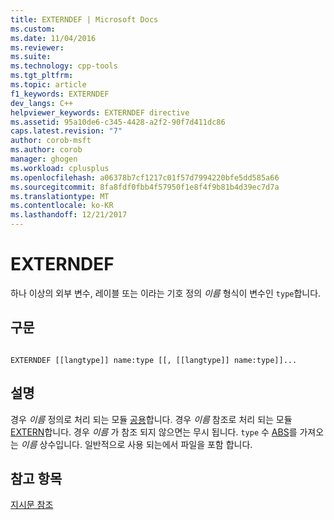 ```yaml
---
title: EXTERNDEF | Microsoft Docs
ms.custom: 
ms.date: 11/04/2016
ms.reviewer: 
ms.suite: 
ms.technology: cpp-tools
ms.tgt_pltfrm: 
ms.topic: article
f1_keywords: EXTERNDEF
dev_langs: C++
helpviewer_keywords: EXTERNDEF directive
ms.assetid: 95a10de6-c345-4428-a2f2-90f7d411dc86
caps.latest.revision: "7"
author: corob-msft
ms.author: corob
manager: ghogen
ms.workload: cplusplus
ms.openlocfilehash: a06378b7cf1217c01f57d7994220bfe5dd585a66
ms.sourcegitcommit: 8fa8fdf0fbb4f57950f1e8f4f9b81b4d39ec7d7a
ms.translationtype: MT
ms.contentlocale: ko-KR
ms.lasthandoff: 12/21/2017
---
```

# <a name="externdef"></a>EXTERNDEF
하나 이상의 외부 변수, 레이블 또는 이라는 기호 정의 *이름* 형식이 변수인 `type`합니다.  
  
## <a name="syntax"></a>구문  
  
```  
  
EXTERNDEF [[langtype]] name:type [[, [[langtype]] name:type]]...  
```  
  
## <a name="remarks"></a>설명  
 경우 *이름* 정의로 처리 되는 모듈 [공용](../../assembler/masm/public-masm.md)합니다. 경우 *이름* 참조로 처리 되는 모듈 [EXTERN](../../assembler/masm/extern-masm.md)합니다. 경우 *이름* 가 참조 되지 않으면는 무시 됩니다. `type` 수 [ABS](../../assembler/masm/operator-abs.md)를 가져오는 *이름* 상수입니다. 일반적으로 사용 되는에서 파일을 포함 합니다.  
  
## <a name="see-also"></a>참고 항목  
 [지시문 참조](../../assembler/masm/directives-reference.md)